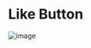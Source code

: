 # Like Button

![image](https://github.com/user-attachments/assets/e2b8183e-a3d5-4890-bfbd-2c42d6d05bca)
